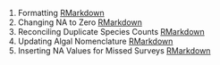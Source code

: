1. Formatting [RMarkdown](https://elizabethmax.github.io/SEFI-Intertidal-1993-2011/Tidying_the_Dataset/Tidying_Species_Data_1_Format.html)  
2. Changing NA to Zero [RMarkdown](https://elizabethmax.github.io/SEFI-Intertidal-1993-2011/Tidying_the_Dataset/Tidying_Species_Data_2_Zeroes.html)  
3. Reconciling Duplicate Species Counts [RMarkdown](https://elizabethmax.github.io/SEFI-Intertidal-1993-2011/Tidying_the_Dataset/Tidying_Species_Data_3_Duplicates.html)
4. Updating Algal Nomenclature [RMarkdown](https://elizabethmax.github.io/SEFI-Intertidal-1993-2011/Tidying_the_Dataset/Tidying_Species_Data_4_Renaming.html)  
5. Inserting NA Values for Missed Surveys [RMarkdown](https://elizabethmax.github.io/SEFI-Intertidal-1993-2011/Tidying_the_Dataset/Tidying_Species_Data_5_NAs.html)
